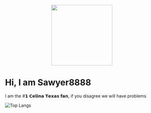 <p align="center">
  <img src="https://github.com/user-attachments/assets/5ff56f0b-1520-4020-a594-ad5f0f55a68d" width="200">
</p>


# Hi, I am Sawyer8888
I am the #𝟭 𝗖𝗲𝗹𝗶𝗻𝗮 𝗧𝗲𝘅𝗮𝘀 𝗳𝗮𝗻, if you disagree we will have problems

![Top Langs](https://github-readme-stats.vercel.app/api/top-langs/?username=sawyer-888&layout=compact&hide=html)
